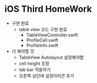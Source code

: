 # iOS Third HomeWork

* 구현 완료
    * table view 코드 구현 완료
        * TableViewController.swift
        * ProfileCell.swift
        * ProfileInfo.swift
* 더 해야할 것
    * TableView Autolayout 설정해야함
    * cell height 조정
    * tab bar 적용하기
    * 오른쪽 상단에 설정아이콘 추가